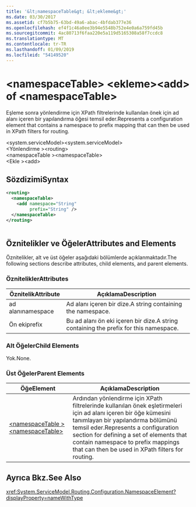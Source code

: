 ```yaml
---
title: '&lt;namespaceTable&gt; &lt;ekleme&gt;'
ms.date: 03/30/2017
ms.assetid: cf7b5b75-63bd-49a6-abac-4bfdab377e36
ms.openlocfilehash: ef4f1c46a0ee3b94e5548b752e4e0a6a759fd45b
ms.sourcegitcommit: 4ac80713f6faa220e5a119d5165308a58f7ccdc8
ms.translationtype: MT
ms.contentlocale: tr-TR
ms.lasthandoff: 01/09/2019
ms.locfileid: "54149520"
---
```

# <a name="ltaddgt-of-ltnamespacetablegt"></a><span data-ttu-id="4d334-102">&lt;namespaceTable&gt; &lt;ekleme&gt;</span><span class="sxs-lookup"><span data-stu-id="4d334-102">&lt;add&gt; of &lt;namespaceTable&gt;</span></span>
<span data-ttu-id="4d334-103">Eşleme sonra yönlendirme için XPath filtrelerinde kullanılan önek için ad alanı içeren bir yapılandırma öğesi temsil eder.</span><span class="sxs-lookup"><span data-stu-id="4d334-103">Represents a configuration element that contains a namespace to prefix mapping that can then be used in XPath filters for routing.</span></span>  
  
 <span data-ttu-id="4d334-104">\<system.serviceModel></span><span class="sxs-lookup"><span data-stu-id="4d334-104">\<system.serviceModel></span></span>  
<span data-ttu-id="4d334-105">\<Yönlendirme ></span><span class="sxs-lookup"><span data-stu-id="4d334-105">\<routing></span></span>  
<span data-ttu-id="4d334-106">\<namespaceTable ></span><span class="sxs-lookup"><span data-stu-id="4d334-106">\<namespaceTable></span></span>  
<span data-ttu-id="4d334-107">\<Ekle ></span><span class="sxs-lookup"><span data-stu-id="4d334-107">\<add></span></span>  
  
## <a name="syntax"></a><span data-ttu-id="4d334-108">Sözdizimi</span><span class="sxs-lookup"><span data-stu-id="4d334-108">Syntax</span></span>  
  
```xml  
<routing>
  <namespaceTable>
    <add namespace="String"
         prefix="String" />
  </namespaceTable>
</routing>
```  
  
```csharp  
```  
  
## <a name="attributes-and-elements"></a><span data-ttu-id="4d334-109">Öznitelikler ve Öğeler</span><span class="sxs-lookup"><span data-stu-id="4d334-109">Attributes and Elements</span></span>  
 <span data-ttu-id="4d334-110">Öznitelikler, alt ve üst öğeler aşağıdaki bölümlerde açıklanmaktadır.</span><span class="sxs-lookup"><span data-stu-id="4d334-110">The following sections describe attributes, child elements, and parent elements.</span></span>  
  
### <a name="attributes"></a><span data-ttu-id="4d334-111">Öznitelikler</span><span class="sxs-lookup"><span data-stu-id="4d334-111">Attributes</span></span>  
  
|<span data-ttu-id="4d334-112">Öznitelik</span><span class="sxs-lookup"><span data-stu-id="4d334-112">Attribute</span></span>|<span data-ttu-id="4d334-113">Açıklama</span><span class="sxs-lookup"><span data-stu-id="4d334-113">Description</span></span>|  
|---------------|-----------------|  
|<span data-ttu-id="4d334-114">ad alanı</span><span class="sxs-lookup"><span data-stu-id="4d334-114">namespace</span></span>|<span data-ttu-id="4d334-115">Ad alanı içeren bir dize.</span><span class="sxs-lookup"><span data-stu-id="4d334-115">A string containing the namespace.</span></span>|  
|<span data-ttu-id="4d334-116">Ön eki</span><span class="sxs-lookup"><span data-stu-id="4d334-116">prefix</span></span>|<span data-ttu-id="4d334-117">Bu ad alanı ön eki içeren bir dize.</span><span class="sxs-lookup"><span data-stu-id="4d334-117">A string containing the prefix for this namespace.</span></span>|  
  
### <a name="child-elements"></a><span data-ttu-id="4d334-118">Alt Öğeler</span><span class="sxs-lookup"><span data-stu-id="4d334-118">Child Elements</span></span>  
 <span data-ttu-id="4d334-119">Yok.</span><span class="sxs-lookup"><span data-stu-id="4d334-119">None.</span></span>  
  
### <a name="parent-elements"></a><span data-ttu-id="4d334-120">Üst Öğeler</span><span class="sxs-lookup"><span data-stu-id="4d334-120">Parent Elements</span></span>  
  
|<span data-ttu-id="4d334-121">Öğe</span><span class="sxs-lookup"><span data-stu-id="4d334-121">Element</span></span>|<span data-ttu-id="4d334-122">Açıklama</span><span class="sxs-lookup"><span data-stu-id="4d334-122">Description</span></span>|  
|-------------|-----------------|  
|[<span data-ttu-id="4d334-123">\<namespaceTable ></span><span class="sxs-lookup"><span data-stu-id="4d334-123">\<namespaceTable></span></span>](../../../../../docs/framework/configure-apps/file-schema/wcf/namespacetable.md)|<span data-ttu-id="4d334-124">Ardından yönlendirme için XPath filtrelerinde kullanılan önek eşletirmeleri için ad alanı içeren bir öğe kümesini tanımlayan bir yapılandırma bölümünü temsil eder.</span><span class="sxs-lookup"><span data-stu-id="4d334-124">Represents a configuration section for defining a set of elements that contain namespace to prefix mappings that can then be used in XPath filters for routing.</span></span>|  
  
## <a name="see-also"></a><span data-ttu-id="4d334-125">Ayrıca Bkz.</span><span class="sxs-lookup"><span data-stu-id="4d334-125">See Also</span></span>  
 <xref:System.ServiceModel.Routing.Configuration.NamespaceElement?displayProperty=nameWithType>    
